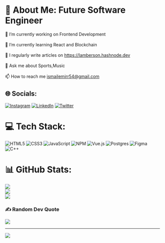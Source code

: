 # 💫 About Me: Future Software Engineer
🔭 I’m currently working on Frontend Development<br><br>🌱 I’m currently learning React and Blockchain<br><br>📝 I regularly write articles on https://lamberson.hashnode.dev<br><br>💬 Ask me about Sports,Music<br><br>📫 How to reach me ismailemirr54@gmail.com


## 🌐 Socials:
[![Instagram](https://img.shields.io/badge/Instagram-%23E4405F.svg?logo=Instagram&logoColor=white)](https://instagram.com/ismail_emirr_) [![LinkedIn](https://img.shields.io/badge/LinkedIn-%230077B5.svg?logo=linkedin&logoColor=white)](https://linkedin.com/in/https://www.linkedin.com/in/lambersontr/) [![Twitter](https://img.shields.io/badge/Twitter-%231DA1F2.svg?logo=Twitter&logoColor=white)](https://twitter.com/@lambersonn_) 

# 💻 Tech Stack:
![HTML5](https://img.shields.io/badge/html5-%23E34F26.svg?style=for-the-badge&logo=html5&logoColor=white) ![CSS3](https://img.shields.io/badge/css3-%231572B6.svg?style=for-the-badge&logo=css3&logoColor=white) ![JavaScript](https://img.shields.io/badge/javascript-%23323330.svg?style=for-the-badge&logo=javascript&logoColor=%23F7DF1E)   ![NPM](https://img.shields.io/badge/NPM-%23000000.svg?style=for-the-badge&logo=npm&logoColor=white) ![Vue.js](https://img.shields.io/badge/vuejs-%2335495e.svg?style=for-the-badge&logo=vuedotjs&logoColor=%234FC08D) ![Postgres](https://img.shields.io/badge/postgres-%23316192.svg?style=for-the-badge&logo=postgresql&logoColor=white) 	![Figma](https://img.shields.io/badge/figma-%23F24E1E.svg?style=for-the-badge&logo=figma&logoColor=white) ![C++](https://img.shields.io/badge/c++-%2300599C.svg?style=for-the-badge&logo=c%2B%2B&logoColor=white)
# 📊 GitHub Stats:
![](https://github-readme-stats.vercel.app/api?username=Lambersonistaken&theme=merko&hide_border=true&include_all_commits=true&count_private=true)<br/>
![](https://github-readme-streak-stats.herokuapp.com/?user=Lambersonistaken&theme=merko&hide_border=true)<br/>
![](https://github-readme-stats.vercel.app/api/top-langs/?username=Lambersonistaken&theme=merko&hide_border=true&include_all_commits=true&count_private=true&layout=compact)

### ✍️ Random Dev Quote
![](https://quotes-github-readme.vercel.app/api?type=horizontal&theme=gruvbox)

---
[![](https://visitcount.itsvg.in/api?id=Lambersonistaken&icon=3&color=8)](https://visitcount.itsvg.in)

<!-- Proudly created with GPRM ( https://gprm.itsvg.in ) -->
